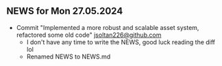 ## NEWS for Mon 27.05.2024

* Commit "Implemented a more robust and scalable asset system, refactored some old code" <jsoltan226@github.com>
    * I don't have any time to write the NEWS, good luck reading the diff lol
    * Renamed NEWS to NEWS.md

